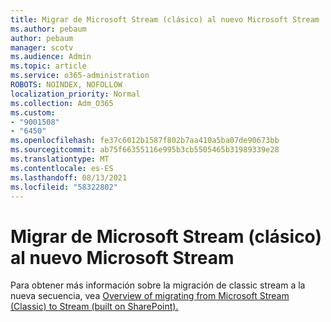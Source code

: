 ```yaml
---
title: Migrar de Microsoft Stream (clásico) al nuevo Microsoft Stream
ms.author: pebaum
author: pebaum
manager: scotv
ms.audience: Admin
ms.topic: article
ms.service: o365-administration
ROBOTS: NOINDEX, NOFOLLOW
localization_priority: Normal
ms.collection: Adm_O365
ms.custom:
- "9001508"
- "6450"
ms.openlocfilehash: fe37c6012b1587f802b7aa410a5ba07de90673bb
ms.sourcegitcommit: ab75f66355116e995b3cb5505465b31989339e28
ms.translationtype: MT
ms.contentlocale: es-ES
ms.lasthandoff: 08/13/2021
ms.locfileid: "58322802"
---
```

# <a name="migrate-from-microsoft-stream-classic-to-the-new-microsoft-stream"></a>Migrar de Microsoft Stream (clásico) al nuevo Microsoft Stream

Para obtener más información sobre la migración de classic stream a la nueva secuencia, vea [Overview of migrating from Microsoft Stream (Classic) to Stream (built on SharePoint).](https://docs.microsoft.com/stream/streamnew/stream-classic-to-new-migration-overview)
